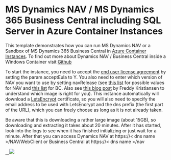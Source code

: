# MS Dynamics NAV / MS Dynamics 365 Business Central including SQL Server in Azure Container Instances

This template demonstrates how you can run MS Dynamics NAV or a Sandbox of MS Dynamics 365 Business Central in [Azure Container Instances](https://docs.microsoft.com/en-us/azure/container-instances/). To find out more about Dynamics NAV / Business Central inside a Windows Container visit [Github](https://github.com/microsoft/nav-docker)

To start the instance, you need to accept the [end user license agreement](https://go.microsoft.com/fwlink/?linkid=861843) by setting the param acceptEula to Y. You also need to enter which version of NAV you want to use by setting navRelease (see [this list](https://hub.docker.com/r/microsoft/dynamics-nav/tags/) for possible values for NAV and [this list](https://hub.docker.com/r/microsoft/bcsandbox/tags/) for BC. Also see [this blog post](https://blogs.msdn.microsoft.com/freddyk/2018/04/16/which-docker-image-is-the-right-for-you/) by Freddy Kristiansen to understand which image is right for you). This instance automatically will download a [LetsEncrypt](https://letsencrypt.org/) certificate, so you will also need to specify the email address to be used with LetsEncrypt and the dns prefix (the first part of the URL), which you can freely choose as long as it is not already taken.

Be aware that this is downloading a rather large image (about 15GB), so downloading and extracting it takes about 20 minutes. After it has started, look into the logs to see when it has finished initializing or just wait for a minute. After that you can access Dynamics NAV at https://< dns name >/NAV/WebClient or Business Central at https://< dns name >/nav

<a href="https://portal.azure.com/#create/Microsoft.Template/uri/https%3A%2F%2Fraw.githubusercontent.com%2FAzure%2Fazure-quickstart-templates%2Fmaster%2F101-aci-dynamicsnav%2Fazuredeploy.json" target="_blank">
    <img src="http://azuredeploy.net/deploybutton.png"/>
</a>
